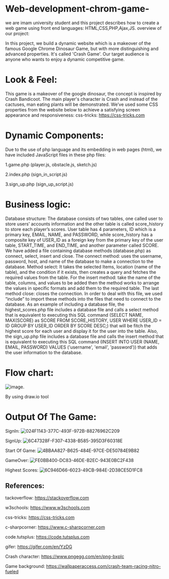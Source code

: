 # Web-development-chrom-game-
we are imam university student and this project describes how to create a web game using front end languages: HTML,CSS,PHP,Ajax,JS.
overview of our project:

In this project, we build a dynamic website which is a makeover of the famous Google Chrome Dinosaur Game, but with more distinguishing and advanced properties. It's called 'Crash Game'. Our target audience is anyone who wants to enjoy a dynamic competitive game.

# Look & Feel:

This game is a makeover of the google dinosaur, the concept is inspired by Crash Bandicoot. The main player's character is Crash and instead of the cactuses, man eating plants will be demonstrated. We’ve used some CSS properties from the website below to achieve a satisfying screen appearance and responsiveness: css-tricks: https://css-tricks.com

# Dynamic Components:

Due to the use of php language and its embedding in web pages (html), we have included JavaScript files in these php files:

1.game.php (player.js, obstacle.js, sketch.js)

2.index.php (sign_in_script.js)

3.sign_up.php (sign_up_script.js)

# Business logic:

Database structure: The database consists of two tables, one called user to store users’ accounts information and the other table is called score_history to store each player’s scores. User table has 4 parameters, ID which is a primary key, EMAIL, NAME, and PASSWORD, while score_history has a composite key of USER_ID as a foreign key from the primary key of the user table, START_TIME, and END_TIME, and another parameter called SCORE.
We have added a file containing database methods (database.php) as connect, select, insert and close.
The connect method: uses the username, password, host, and name of the database to make a connection to the database.
Method select: It takes the selected Items, location (name of the table), and the condition if it exists, then creates a query and fetches the required values from the table.
For the insert method: take the name of the table, columns, and values to be added then the method works to arrange the values in specific formats and add them to the required table.
The last method close: closes the connection. 
In order to deal with this file, we used “include” to import these methods into the files that need to connect to the database.
As an example of including a database file, the highest_scores.php file includes a database file and calls a select method that is equivalent to executing this SQL command (SELECT NAME, MAX(SCORE) as SCORE FROM SCORE_HISTORY, USER WHERE USER_ID = ID GROUP BY USER_ID ORDER BY SCORE DESC;) that will be fitch the highest score for each user and display it for the user into the table. Also, the sign_up.php file includes a database file and calls the insert method that is equivalent to executing this SQL command (INSERT INTO USER (NAME, EMAIL, PASSWORD) VALUES ('username', 'email', 'password')) that adds the user information to the database.
# Flow chart:
![image](https://user-images.githubusercontent.com/93717241/167278709-1cd58bf9-cd3c-4ce8-a1be-b72ceea75c53.png).

By using draw.io tool

# Output Of The Game:

SignIn: 
![024F1143-377C-493F-972B-88276962C209](https://user-images.githubusercontent.com/102873246/167279329-edbc65ad-cb31-4356-9aaa-a6646631deaa.jpeg)

SignUp:
![6C47328F-F307-4338-B585-395D3F60318E](https://user-images.githubusercontent.com/102873246/167279333-3909b012-62e5-4fd4-8f58-3c74938ae306.jpeg)

Start Of Game:
![4BBAA827-B625-484E-97CE-DE50784E9B82](https://user-images.githubusercontent.com/102873246/167279341-aa1a1fa4-3ff8-4500-9794-daf3747f9342.jpeg)


GameOver:
![FE0BB400-DC83-46DE-B2EC-943E0BC2F438](https://user-images.githubusercontent.com/102873246/167279346-4066a7d6-f2c2-41a6-8352-2af97d406370.jpeg)


Highest Scores:
![6C946D66-6023-49CB-984E-2D38CE5D1FC8](https://user-images.githubusercontent.com/102873246/167279357-b4e70692-01e5-48f4-b62f-4680d30f5a4f.jpeg)



## References:
tackoverflow:
https://stackoverflow.com

w3schools:
https://www.w3schools.com

css-tricks:
https://css-tricks.com

c-sharpcorner:
https://www.c-sharpcorner.com

code.tutsplus:
https://code.tutsplus.com

gifer:
https://gifer.com/en/YzDG

Crash character:
https://www.pngegg.com/en/png-bxplc

Game background:
https://wallpaperaccess.com/crash-team-racing-nitro-fueled

